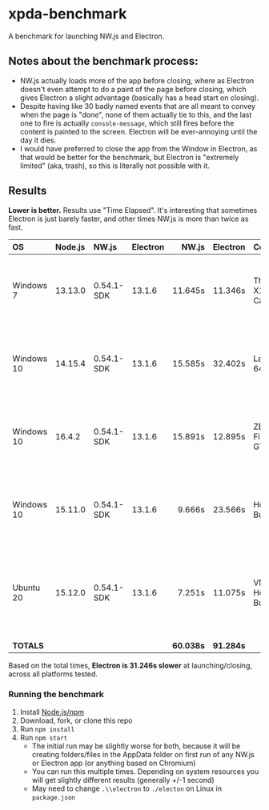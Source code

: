 
# xpda-benchmark

A benchmark for launching NW.js and Electron.


## Notes about the benchmark process:

* NW.js actually loads more of the app before closing, where as Electron doesn't even attempt to do a paint of the page before closing, which gives Electron a slight advantage (basically has a head start on closing).
* Despite having like 30 badly named events that are all meant to convey when the page is "done", none of them actually tie to this, and the last one to fire is actually `console-message`, which still fires before the content is painted to the screen. Electron will be ever-annoying until the day it dies.
* I would have preferred to close the app from the Window in Electron, as that would be better for the benchmark, but Electron is "extremely limited" (aka, trash), so this is literally not possible with it.


## Results

**Lower is better.** Results use "Time Elapsed". It's interesting that sometimes Electron is just barely faster, and other times NW.js is more than twice as fast.

**OS**     | **Node.js** | **NW.js**  | **Electron** | **NW.js** | **Electron** | **Computer**        | **RAM** | **CPU**
:--        | :--         | :--        | :--          | --:       | --:          | :--                 | --:     | :--
Windows 7  | 13.13.0     | 0.54.1-SDK | 13.1.6       | 11.645s   | 11.346s      | Thinkpad X1 Carbon  | 16 GB   | Intel Core i7-6600U CPU @ 2.60GHz (2.70 GHz)
Windows 10 | 14.15.4     | 0.54.1-SDK | 13.1.6       | 15.585s   | 32.402s      | Latitude 6430u      | 16 GB   | Intel Core i7-3687U CPU @ 2.10GHz (2.60 GHz)
Windows 10 | 16.4.2      | 0.54.1-SDK | 13.1.6       | 15.891s   | 12.895s      | ZBook Firefly 15 G7 | 32 GB   | Intel Core i7-10610U CPU @ 1.80GHz (2.30 GHz)
Windows 10 | 15.11.0     | 0.54.1-SDK | 13.1.6       |  9.666s   | 23.566s      | Home Built PC       | 32 GB   | Intel Core i7-6700K CPU @ 4.00GHz (4.00 GHz)
Ubuntu 20  | 15.12.0     | 0.54.1-SDK | 13.1.6       |  7.251s   | 11.075s      | VM on Home Built PC |  8 GB   | Intel Core i7-6700K CPU @ 4.00GHz (4.00 GHz) (4/8 cores)
**TOTALS** |             |            |              | **60.038s** | **91.284s** |                    |         |

Based on the total times, **Electron is 31.246s slower** at launching/closing, across all platforms tested.


### Running the benchmark

1. Install [Node.js/npm](https://nodejs.org)
1. Download, fork, or clone this repo
1. Run `npm install`
1. Run `npm start`
   * The initial run may be slightly worse for both, because it will be creating folders/files in the AppData folder on first run of any NW.js or Electron app (or anything based on Chromium)
   * You can run this multiple times. Depending on system resources you will get slightly different results (generally +/-1 second) 
   * May need to change `.\\electron` to `./electon` on Linux in `package.json`

